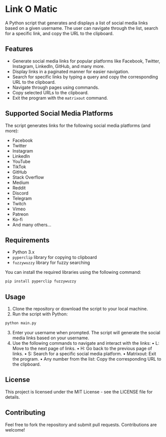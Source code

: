 # Link O Matic

A Python script that generates and displays a list of social media links based on a given username. The user can navigate through the list, search for a specific link, and copy the URL to the clipboard.

## Features

- Generate social media links for popular platforms like Facebook, Twitter, Instagram, LinkedIn, GitHub, and many more.
- Display links in a paginated manner for easier navigation.
- Search for specific links by typing a query and copy the corresponding URL to the clipboard.
- Navigate through pages using commands.
- Copy selected URLs to the clipboard.
- Exit the program with the `matrixout` command.

## Supported Social Media Platforms

The script generates links for the following social media platforms (and more):

- Facebook
- Twitter
- Instagram
- LinkedIn
- YouTube
- TikTok
- GitHub
- Stack Overflow
- Medium
- Reddit
- Discord
- Telegram
- Twitch
- Vimeo
- Patreon
- Ko-fi
- And many others...

## Requirements

- Python 3.x
- `pyperclip` library for copying to clipboard
- `fuzzywuzzy` library for fuzzy searching

You can install the required libraries using the following command:

```bash
pip install pyperclip fuzzywuzzy
```
  
## Usage

1.	Clone the repository or download the script to your local machine.
2.	Run the script with Python:
  ```bash
  python main.py
  ```
3.	Enter your username when prompted. The script will generate the social media links based on your username.
4.	Use the following commands to navigate and interact with the links:
  •	L: Move to the next page of links.
  •	H: Go back to the previous page of links.
  •	S: Search for a specific social media platform.
  •	Matrixout: Exit the program.
  •	Any number from the list: Copy the corresponding URL to the clipboard.

 ## License
  This project is licensed under the MIT License - see the LICENSE file for details.

 ## Contributing
 Feel free to fork the repository and submit pull requests. Contributions are welcome!

